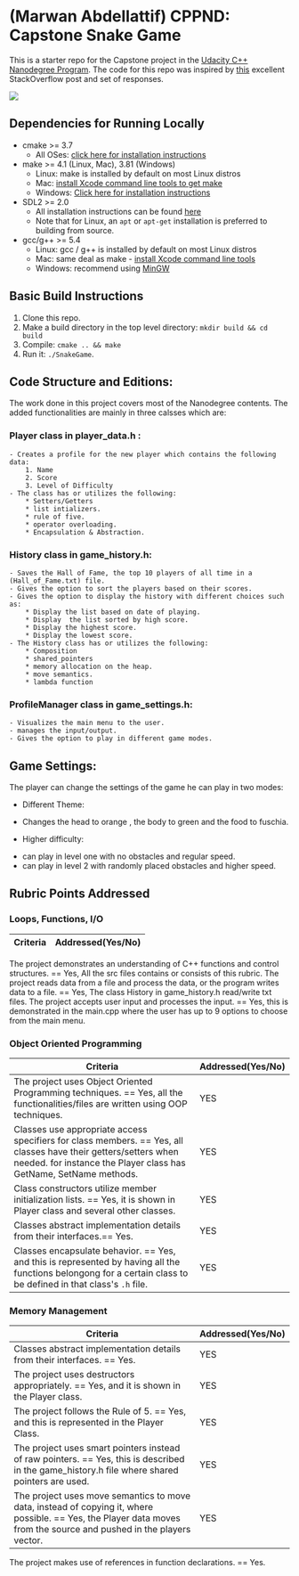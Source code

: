 # (Marwan Abdellattif) CPPND: Capstone Snake Game

This is a starter repo for the Capstone project in the [Udacity C++ Nanodegree Program](https://www.udacity.com/course/c-plus-plus-nanodegree--nd213). The code for this repo was inspired by [this](https://codereview.stackexchange.com/questions/212296/snake-game-in-c-with-sdl) excellent StackOverflow post and set of responses.

<img src="snake_game.gif"/>


## Dependencies for Running Locally
* cmake >= 3.7
  * All OSes: [click here for installation instructions](https://cmake.org/install/)
* make >= 4.1 (Linux, Mac), 3.81 (Windows)
  * Linux: make is installed by default on most Linux distros
  * Mac: [install Xcode command line tools to get make](https://developer.apple.com/xcode/features/)
  * Windows: [Click here for installation instructions](http://gnuwin32.sourceforge.net/packages/make.htm)
* SDL2 >= 2.0
  * All installation instructions can be found [here](https://wiki.libsdl.org/Installation)
  * Note that for Linux, an `apt` or `apt-get` installation is preferred to building from source.
* gcc/g++ >= 5.4
  * Linux: gcc / g++ is installed by default on most Linux distros
  * Mac: same deal as make - [install Xcode command line tools](https://developer.apple.com/xcode/features/)
  * Windows: recommend using [MinGW](http://www.mingw.org/)

## Basic Build Instructions

1. Clone this repo.
2. Make a build directory in the top level directory: `mkdir build && cd build`
3. Compile: `cmake .. && make`
4. Run it: `./SnakeGame`.

## Code Structure and Editions:

The work done in this project covers most of the Nanodegree contents. The added functionalities are mainly in three calsses which are:
### Player class in player_data.h :
    - Creates a profile for the new player which contains the following data:
        1. Name
        2. Score
        3. Level of Difficulty
    - The class has or utilizes the following:
        * Setters/Getters
        * list intializers.
        * rule of five.
        * operator overloading.
        * Encapsulation & Abstraction. 
### History class in game_history.h:
    - Saves the Hall of Fame, the top 10 players of all time in a (Hall_of_Fame.txt) file. 
    - Gives the option to sort the players based on their scores.
    - Gives the option to display the history with different choices such as:
        * Display the list based on date of playing. 
        * Display  the list sorted by high score.
        * Display the highest score.
        * Display the lowest score.
    - The History class has or utilizes the following:
        * Composition
        * shared_pointers
        * memory allocation on the heap. 
        * move semantics. 
        * lambda function
### ProfileManager class in game_settings.h: 
    - Visualizes the main menu to the user. 
    - manages the input/output.
    - Gives the option to play in different game modes.

## Game Settings: 
The player can change the settings of the game he can play in two modes:
- Different Theme: 
* Changes the head to orange , the body to green and the food to fuschia. 
- Higher difficulty:
* can play in level one with no obstacles and regular speed. 
* can play in level 2 with randomly placed obstacles and higher speed.

## Rubric Points Addressed

### Loops, Functions, I/O
|Criteria| Addressed(Yes/No)|
|--------|------------|
The project demonstrates an understanding of C++ functions and control structures. == Yes, All the src files contains or consists of this rubric.
The project reads data from a file and process the data, or the program writes data to a file. == Yes, The class History in game_history.h read/write txt files.
The project accepts user input and processes the input. == Yes, this is demonstrated in the main.cpp where the user has up to 9 options to choose from the main menu. 

### Object Oriented Programming
|Criteria| Addressed(Yes/No)|
|--------|------------|
The project uses Object Oriented Programming techniques. == Yes, all the functionalities/files are written using OOP techniques.|YES
Classes use appropriate access specifiers for class members. == Yes, all classes have their getters/setters when needed. for instance the Player class has GetName, SetName methods.|YES
Class constructors utilize member initialization lists. == Yes, it is shown in Player class and several other classes.|YES
Classes abstract implementation details from their interfaces.== Yes.|YES
Classes encapsulate behavior. == Yes, and this is represented by having all the functions belongong for a certain class to be defined in that class's `.h` file.|YES


### Memory Management
|Criteria| Addressed(Yes/No)|
|--------|------------|
Classes abstract implementation details from their interfaces. == Yes. |YES
The project uses destructors appropriately. == Yes, and it is shown in the Player class.|YES
The project follows the Rule of 5. == Yes, and this is represented in the Player Class. |YES
The project uses smart pointers instead of raw pointers. == Yes, this is described in the game_history.h file where shared pointers are used.|YES
The project uses move semantics to move data, instead of copying it, where possible. == Yes, the Player data moves from the source and pushed in the players vector.|YES
The project makes use of references in function declarations. == Yes. 
